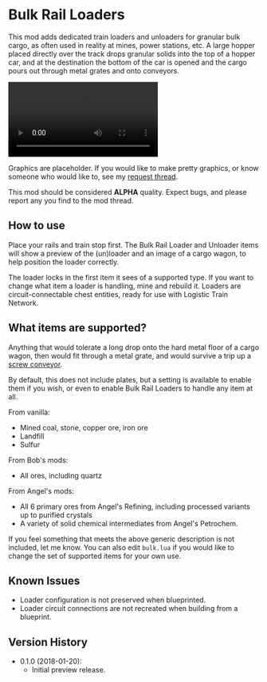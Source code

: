 # Bulk Rail Loaders

This mod adds dedicated train loaders and unloaders for granular bulk cargo,
as often used in reality at mines, power stations, etc.  A large hopper placed
directly over the track drops granular solids into the top of a hopper car,
and at the destination the bottom of the car is opened and the cargo pours out
through metal grates and onto conveyors.

![Bulk Rail Loaders in action](https://github.com/mspielberg/factorio-railloader/raw/master/demo.mp4)

Graphics are placeholder.  If you would like to make pretty graphics, or know
someone who would like to, see my
[request thread](https://forums.factorio.com/viewtopic.php?f=15&t=56820).

This mod should be considered __ALPHA__ quality.  Expect bugs, and please report
any you find to the mod thread.

## How to use

Place your rails and train stop first.  The Bulk Rail Loader and Unloader items
will show a preview of the (un)loader and an image of a cargo wagon, to help
position the loader correctly.

The loader locks in the first item it sees of a supported type.  If you want to
change what item a loader is handling, mine and rebuild it.  Loaders are
circuit-connectable chest entities, ready for use with Logistic Train Network.

## What items are supported?

Anything that would tolerate a long drop onto the hard metal floor of a cargo
wagon, then would fit through a metal grate, and would survive a trip up a
[screw conveyor](https://en.wikipedia.org/wiki/Screw_conveyor).

By default, this does not include plates, but a setting is available to enable
them if you wish, or even to enable Bulk Rail Loaders to handle any item at all.

From vanilla:

* Mined coal, stone, copper ore, iron ore
* Landfill
* Sulfur

From Bob's mods:

* All ores, including quartz

From Angel's mods:

* All 6 primary ores from Angel's Refining, including processed variants up to
  purified crystals
* A variety of solid chemical intermediates from Angel's Petrochem.

If you feel something that meets the above generic description is not included,
let me know.  You can also edit `bulk.lua` if you would like to change the set
of supported items for your own use.

## Known Issues

* Loader configuration is not preserved when blueprinted.
* Loader circuit connections are not recreated when building from a blueprint.

## Version History
* 0.1.0 (2018-01-20):
    * Initial preview release.